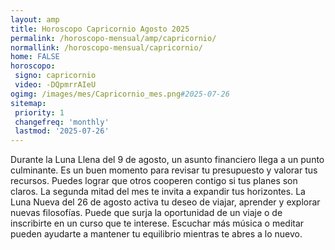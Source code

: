```yaml
---
layout: amp
title: Horoscopo Capricornio Agosto 2025 
permalink: /horoscopo-mensual/amp/capricornio/
normallink: /horoscopo-mensual/capricornio/
home: FALSE
horoscopo:
 signo: capricornio
 video: -DQpmrrAIeU
ogimg: /images/mes/Capricornio_mes.png#2025-07-26
sitemap:
 priority: 1
 changefreq: 'monthly'
 lastmod: '2025-07-26'
---
```



Durante la Luna Llena del 9 de agosto, un asunto financiero llega a un punto culminante. Es un buen momento para revisar tu presupuesto y valorar tus recursos. Puedes lograr que otros cooperen contigo si tus planes son claros. La segunda mitad del mes te invita a expandir tus horizontes. La Luna Nueva del 26 de agosto activa tu deseo de viajar, aprender y explorar nuevas filosofías. Puede que surja la oportunidad de un viaje o de inscribirte en un curso que te interese. Escuchar más música o meditar pueden ayudarte a mantener tu equilibrio mientras te abres a lo nuevo.
